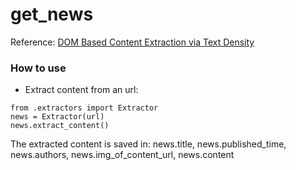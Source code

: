 # get_news

Reference:  [DOM Based Content Extraction via Text Density](http://ofey.me/papers/cetd-sigir11.pdf)

### How to use
- Extract content from an url:

```
from .extractors import Extractor
news = Extractor(url)
news.extract_content()
```
The extracted content is saved in: news.title, news.published_time, news.authors, news.img_of_content_url, news.content
